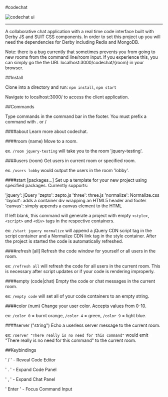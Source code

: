 #codechat

![codechat ui](http://www.ericmcd.com/blog/img/codechat-new.jpg)

***

A collaborative chat application with a real time code interface built with Derby JS and SUIT CSS components. In order to set this project up you will need the dependencies for Derby including Redis and MongoDB.

Note: there is a bug currently that sometimes prevents you from going to new rooms from the command line/room input. If you experience this, you can simply go the the URL localhost:3000/codechat/{room} in your browser.

##Install

Clone into a directory and run: `npm install`, `npm start`

Navigate to localhost:3000/ to access the client application.

##Commands

Type commands in the command bar in the footer. You must prefix a command with . or /

####about
Learn more about codechat.

####room (name)
Move to a room.

ex. `/room jquery-testing` will take you to the room 'jquery-testing'. 


####users (room)
Get users in current room or specified room.

ex. `/users lobby` would output the users in the room 'lobby'.

####start [packages...]
Set up a template for your new project using specified packages. Currently supports:

'jquery': jQuery
'zepto': zepto.js
'three': three.js
'normalize': Normalize.css
'layout': adds a container div wrapping an HTML5 header and footer
'canvas': simply appends a canvas element to the HTML

If left blank, this command will generate a project with empty `<style>`, `<script>` and `<div>` tags in the respective containers.

ex: `/start jquery normalize` will append a jQuery CDN script tag in the script container and a Normalize CDN link tag in the style container. After the project is started the code is automatically refreshed. 

####refresh [all]
Refresh the code window for yourself or all users in the room.

ex: `/refresh all` will refresh the code for all users in the current room. This is necessary after script updates or if your code is rendering improperly.

####empty (code|chat)
Empty the code or chat messages in the current room.

ex: `/empty code` will set all of your code containers to an empty string.

####color (num)
Change your user color. Accepts values from 0-10.

ex: `/color 0` = burnt orange, `/color 4` = green, `/color 9` = light blue.

####server ("string")
Echo a userless server message to the current room.

ex: `/server "There really is no need for this command"` would emit "There really is no need for this command" to the current room.

##Keybindings

' / '     - Reveal Code Editor

' . '     - Expand Code Panel

' , '     - Expand Chat Panel

' Enter ' - Focus Command Input
